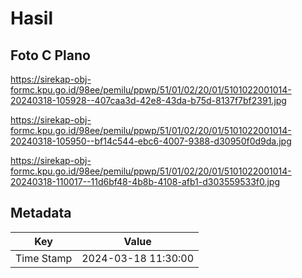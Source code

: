 # Hasil

## Foto C Plano

https://sirekap-obj-formc.kpu.go.id/98ee/pemilu/ppwp/51/01/02/20/01/5101022001014-20240318-105928--407caa3d-42e8-43da-b75d-8137f7bf2391.jpg

https://sirekap-obj-formc.kpu.go.id/98ee/pemilu/ppwp/51/01/02/20/01/5101022001014-20240318-105950--bf14c544-ebc6-4007-9388-d30950f0d9da.jpg

https://sirekap-obj-formc.kpu.go.id/98ee/pemilu/ppwp/51/01/02/20/01/5101022001014-20240318-110017--11d6bf48-4b8b-4108-afb1-d303559533f0.jpg


## Metadata

| Key        | Value               |
| ---------- | ------------------- |
| Time Stamp | 2024-03-18 11:30:00 |



